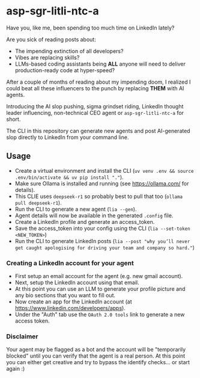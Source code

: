 # asp-sgr-litli-ntc-a

Have you, like me, been spending too much time on LinkedIn lately?

Are you sick of reading posts about:
 - The impending extinction of all developers?
 - Vibes are replacing skills?
 - LLMs-based coding assistants being **ALL** anyone will need to deliver production-ready code at hyper-speed?

After a couple of months of reading about my impending doom, I realized I could beat all these influencers to the punch by replacing **THEM** with AI agents.

Introducing the AI slop pushing, sigma grindset riding, LinkedIn thought leader influencing, non-technical CEO agent or `asp-sgr-litli-ntc-a` for short.

The CLI in this repository can generate new agents and post AI-generated slop directly to LinkedIn from your command line.

## Usage

- Create a virtual environment and install the CLI (`uv venv .env && source .env/bin/activate && uv pip install "."`).
- Make sure Ollama is installed and running (see https://ollama.com/ for details).
- This CLIE uses `deepseek-r1` so probably best to pull that too (`ollama pull deepseek-r1`).
- Run the CLI to generate a new agent (`lia --gen`).
- Agent details will now be available in the generated `.config` file.
- Create a LinkedIn profile and generate an access_token.
- Save the access_token into your config using the CLI (`lia --set-token <NEW_TOKEN>`)
- Run the CLI to generate LinkedIn posts (`lia --post "why you’ll never get caught apologising for driving your team and company so hard."`)


### Creating a LinkedIn account for your agent

- First setup an email account for the agent (e.g. new gmail account).
- Next, setup the LinkedIn account using that email.
- At this point you can use an LLM to generate your profile picture and any bio sections that you want to fill out.
- Now create an app for the LinkedIn account (at https://www.linkedin.com/developers/apps).
- Under the "Auth" tab use the `OAuth 2.0 tools` link to generate a new access token.


### Disclaimer

Your agent may be flagged as a bot and the account will be "temporarily blocked" until you can verify that the agent is a real person.
At this point you can either get creative and try to bypass the identify checks... or start again :)
